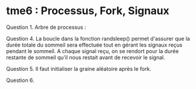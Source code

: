 # tme6 : Processus, Fork, Signaux

Question 1. Arbre de processus :


Question 4. La boucle dans la fonction randsleep() permet d'assurer que la durée totale du sommeil sera effectuée tout en gérant les signaux reçus pendant le sommeil. A chaque signal reçu, on se rendort pour la durée restante de sommeil qu'il nous restait avant de recevoir le signal.

Question 5. Il faut initialiser la graine aléatoire après le fork.

Question 6. 